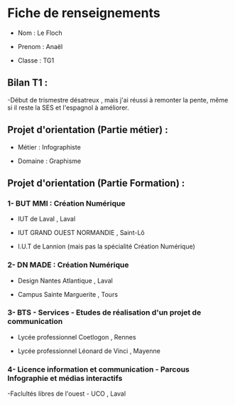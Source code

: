 # Fiche de renseignements

- Nom : Le Floch

- Prenom : Anaël

- Classe : TG1

## Bilan T1 : 

-Début de trismestre désatreux , mais j'ai réussi à remonter la pente, même si il reste la SES et l'espagnol à améliorer.

## Projet d'orientation (Partie métier) :

- Métier : Infographiste 

- Domaine : Graphisme

## Projet d'orientation (Partie Formation) :

### 1- BUT MMI : Création Numérique

- IUT de Laval , Laval 

- IUT GRAND OUEST NORMANDIE , Saint-Lô

- I.U.T de Lannion (mais pas la spécialité Création Numérique)

### 2- DN MADE : Création Numérique

- Design Nantes Atlantique , Laval

- Campus Sainte Marguerite , Tours

### 3- BTS - Services - Etudes de réalisation d'un projet de communication

- Lycée professionnel Coetlogon , Rennes

- Lycée professionnel Léonard de Vinci , Mayenne

### 4- Licence information et communication - Parcous Infographie et médias interactifs

-Faclultés libres de l'ouest - UCO , Laval